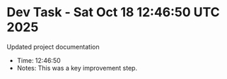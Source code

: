 # Dev Task - Sat Oct 18 12:46:50 UTC 2025
Updated project documentation
- Time: 12:46:50
- Notes: This was a key improvement step.
